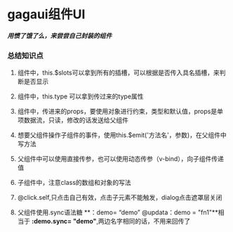 # gagaui组件UI

##### 用惯了饿了么，来尝尝自己封装的组件



### 总结知识点

1. 组件中，this.$slots可以拿到所有的插槽，可以根据是否传入具名插槽，来判断是否显示

2. 组件中，this.type   可以拿到传过来的type属性

3. 组件中，传进来的props，要使用对象进行约束，类型和默认值，props是单项数据流，只读，修改的话发送给父组件

4. 想要父组件操作子组件的事件，使用this.$emit('方法名'，参数)，在父组件中写方法

5. 父组件中可以使用直接传参，也可以使用动态传参（v-bind），向子组件传递值

6. 子组件中，注意class的数组和对象的写法

7. @click.self,只点击自己有效，点击子元素不能触发，dialog点击遮罩层关闭

8. 父组件使用.sync语法糖    **：demo= “demo” @updata：demo = "fn1"**相当于  **:demo.sync= "demo"**,两边名字相同的话，不用来回传了

   